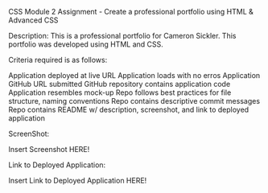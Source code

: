 CSS Module 2 Assignment - Create a professional portfolio using HTML & Advanced CSS

Description: This is a professional portfolio for Cameron Sickler. This portfolio was developed using HTML and CSS.

Criteria required is as follows:

Application deployed at live URL
Application loads with no erros
Application GitHub URL submitted
GitHub repository contains application code
Application resembles mock-up
Repo follows best practices for file structure, naming conventions
Repo contains descriptive commit messages
Repo contains README w/ description, screenshot, and link to deployed application

ScreenShot:

Insert Screenshot HERE!

Link to Deployed Application:

Insert Link to Deployed Application HERE!